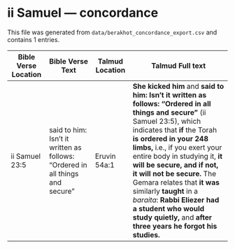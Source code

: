 # ii Samuel — concordance

This file was generated from `data/berakhot_concordance_export.csv` and contains 1 entries.

| Bible Verse Location | Bible Verse Text | Talmud Location | Talmud Full text |
|---|---|---|---|
| ii Samuel 23:5 | said to him: Isn’t it written as follows: “Ordered in all things and secure” | Eruvin 54a:1 | <b>She kicked him</b> and <b>said to him: Isn’t it written as follows: “Ordered in all things and secure”</b> (ii Samuel 23:5), which indicates that <b>if</b> the Torah <b>is ordered in your 248 limbs,</b> i.e., if you exert your entire body in studying it, <b>it will be secure, and if not, it will not be secure.</b> The Gemara relates that <b>it was</b> similarly <b>taught</b> in a <i>baraita</i>: <b>Rabbi Eliezer had a student who would study quietly,</b> and <b>after three years he forgot his studies.</b> |
